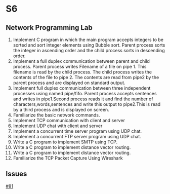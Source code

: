 # S6

## Network Programming Lab


1. Implement C program in which the main program accepts integers to be sorted and sort integer elements using Bubble sort. Parent process sorts the integer in ascending order and the child process sorts in descending order.	
2. Implement a full duplex communication between parent and child process. Parent process writes Filename of a file on pipe 1. This filename is read by the child process. The child process writes the contents of the file to pipe 2. The contents are read from pipe2 by the parent process and are displayed on standard output.
3. Implement full duplex communication between three independent processes using named pipe/fifo. Parent process accepts sentences and writes in pipe1.Second process reads it and find the number of characters,words,sentences and write this output to pipe2.This is read by a third process and is displayed on screen.
4. Familiarize the basic network commands.
5. Implement TCP communication with client and server
6. Implement UDP chat with client and server
7. Implement a concurrent time server program using UDP chat.
8. Implement a concurrent FTP server program using UDP chat.
9. Write a C program to implement SMTP using TCP.
10. Write a C program to implement distance vector routing. 
11. Write a C program to implement distance vector routing. 
12. Familiarize the TCP Packet Capture Using Wireshark

## Issues

[#81](https://github.com/dscmbcet/hacktoberfest-2021/issues/81)